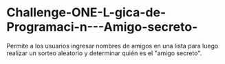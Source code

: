 # Challenge-ONE-L-gica-de-Programaci-n---Amigo-secreto-
Permite a los usuarios ingresar nombres de amigos en una lista para luego realizar un sorteo aleatorio y determinar quién es el "amigo secreto".

